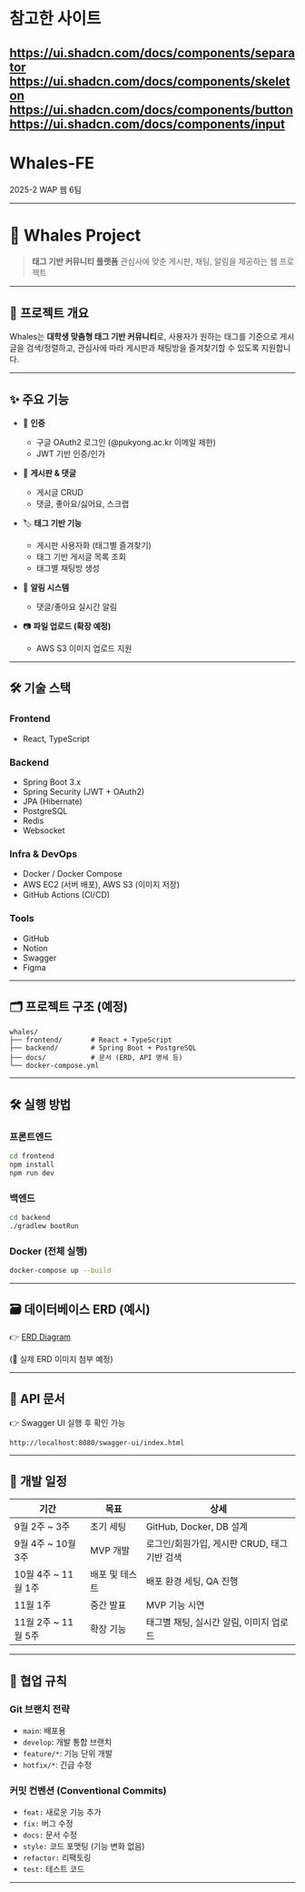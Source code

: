 
# 참고한 사이트
https://ui.shadcn.com/docs/components/separator
https://ui.shadcn.com/docs/components/skeleton
https://ui.shadcn.com/docs/components/button
https://ui.shadcn.com/docs/components/input
---
# Whales-FE
2025-2 WAP 웹 6팀

---

# 🐋 Whales Project

> **태그 기반 커뮤니티 플랫폼**
> 관심사에 맞춘 게시판, 채팅, 알림을 제공하는 웹 프로젝트

---

## 📌 프로젝트 개요

Whales는 **대학생 맞춤형 태그 기반 커뮤니티**로,
사용자가 원하는 태그를 기준으로 게시글을 검색/정렬하고,
관심사에 따라 게시판과 채팅방을 즐겨찾기할 수 있도록 지원합니다.

---

## ✨ 주요 기능

* 🔑 **인증**

  * 구글 OAuth2 로그인 (@pukyong.ac.kr 이메일 제한)
  * JWT 기반 인증/인가
* 📝 **게시판 & 댓글**

  * 게시글 CRUD
  * 댓글, 좋아요/싫어요, 스크랩
* 🏷 **태그 기반 기능**

  * 게시판 사용자화 (태그별 즐겨찾기)
  * 태그 기반 게시글 목록 조회
  * 태그별 채팅방 생성
* 🔔 **알림 시스템**

  * 댓글/좋아요 실시간 알림
* 📷 **파일 업로드 (확장 예정)**

  * AWS S3 이미지 업로드 지원

---

## 🛠 기술 스택

### Frontend

* React, TypeScript

### Backend

* Spring Boot 3.x
* Spring Security (JWT + OAuth2)
* JPA (Hibernate)
* PostgreSQL
* Redis
* Websocket

### Infra & DevOps

* Docker / Docker Compose
* AWS EC2 (서버 배포), AWS S3 (이미지 저장)
* GitHub Actions (CI/CD)

### Tools

* GitHub
* Notion
* Swagger
* Figma

---

## 🗂 프로젝트 구조 (예정)

```
whales/
├── frontend/       # React + TypeScript
├── backend/        # Spring Boot + PostgreSQL
├── docs/           # 문서 (ERD, API 명세 등)
└── docker-compose.yml
```

---

## 🛠 실행 방법

### 프론트엔드

```bash
cd frontend
npm install
npm run dev
```

### 백엔드

```bash
cd backend
./gradlew bootRun
```

### Docker (전체 실행)

```bash
docker-compose up --build
```

---

## 🗃 데이터베이스 ERD (예시)

👉 [ERD Diagram](docs/erd.png)

(📌 실제 ERD 이미지 첨부 예정)

---

## 📑 API 문서

👉 Swagger UI 실행 후 확인 가능

```
http://localhost:8080/swagger-ui/index.html
```

---

## 📅 개발 일정

| 기간               | 목표       | 상세                           |
| ---------------- | -------- | ---------------------------- |
| 9월 2주 \~ 3주      | 초기 세팅    | GitHub, Docker, DB 설계        |
| 9월 4주 \~ 10월 3주  | MVP 개발   | 로그인/회원가입, 게시판 CRUD, 태그 기반 검색 |
| 10월 4주 \~ 11월 1주 | 배포 및 테스트 | 배포 환경 세팅, QA 진행              |
| 11월 1주           | 중간 발표    | MVP 기능 시연                    |
| 11월 2주 \~ 11월 5주 | 확장 기능    | 태그별 채팅, 실시간 알림, 이미지 업로드      |

---

## 🤝 협업 규칙

### Git 브랜치 전략

* `main`: 배포용
* `develop`: 개발 통합 브랜치
* `feature/*`: 기능 단위 개발
* `hotfix/*`: 긴급 수정

### 커밋 컨벤션 (Conventional Commits)

* `feat:` 새로운 기능 추가
* `fix:` 버그 수정
* `docs:` 문서 수정
* `style:` 코드 포맷팅 (기능 변화 없음)
* `refactor:` 리팩토링
* `test:` 테스트 코드

---
